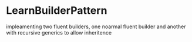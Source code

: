 # LearnBuilderPattern
impleamenting two fluent builders, one noarmal fluent builder and another with recursive generics to allow inheritence
